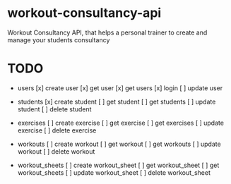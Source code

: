 # workout-consultancy-api
Workout Consultancy API, that helps a personal trainer to create and manage your students consultancy

# TODO
- users
    [x] create user
    [x] get user
    [x] get users
    [x] login
    [ ] update user

- students
    [x] create student
    [ ] get student
    [ ] get students
    [ ] update student
    [ ] delete student

- exercises
    [ ] create exercise
    [ ] get exercise
    [ ] get exercises
    [ ] update exercise
    [ ] delete exercise

- workouts
    [ ] create workout
    [ ] get workout
    [ ] get workouts
    [ ] update workout
    [ ] delete workout

- workout_sheets
    [ ] create workout_sheet
    [ ] get workout_sheet
    [ ] get workout_sheets
    [ ] update workout_sheet
    [ ] delete workout_sheet

